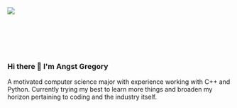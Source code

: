 <div style = "height: 100px; width: 100%;">
<img src = "https://user-images.githubusercontent.com/58962478/189827073-7f1e50ad-593e-4418-983b-b5f3f1812fb3.gif" sytle = "width: 100%; object-fit: fill;" >
</div>

### Hi there 👋 I'm **Angst Gregory**
A motivated computer science major with experience working with C++ and Python. Currently trying my best to learn more things and broaden my horizon pertaining to coding and the industry itself.
